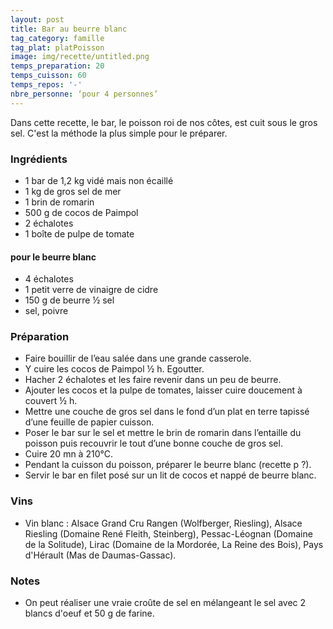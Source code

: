 ```yaml
---
layout: post
title: Bar au beurre blanc
tag_category: famille
tag_plat: platPoisson
image: img/recette/untitled.png
temps_preparation: 20
temps_cuisson: 60
temps_repos: '-'
nbre_personne: ‘pour 4 personnes’
---
```

Dans cette recette, le bar, le poisson roi de nos côtes, est cuit sous le gros sel. C'est la méthode la plus simple pour le préparer.

### Ingrédients
* 1 bar de 1,2 kg vidé mais non écaillé
* 1 kg de gros sel de mer
* 1 brin de romarin
* 500 g de cocos de Paimpol
* 2 échalotes
* 1 boîte de pulpe de tomate

#### pour le beurre blanc
* 4 échalotes
* 1 petit verre de vinaigre de cidre
* 150 g de beurre ½ sel
* sel, poivre

### Préparation
* Faire bouillir de l’eau salée dans une grande casserole.
* Y cuire les cocos de Paimpol ½ h. Egoutter.
* Hacher 2 échalotes et les faire revenir dans un peu de beurre.
* Ajouter les cocos et la pulpe de tomates, laisser cuire doucement à couvert ½ h.
* Mettre une couche de gros sel dans le fond d’un plat en terre tapissé d’une feuille de papier cuisson.
* Poser le bar sur le sel et mettre le brin de romarin dans l’entaille du poisson puis recouvrir le tout d’une bonne couche de gros sel.
* Cuire 20 mn à 210°C.
* Pendant la cuisson du poisson, préparer le beurre blanc (recette p ?).
* Servir le bar en filet posé sur un lit de cocos et nappé de beurre blanc.


### Vins
* Vin blanc : Alsace Grand Cru Rangen (Wolfberger, Riesling), Alsace Riesling (Domaine René Fleith, Steinberg), Pessac-Léognan (Domaine de la Solitude), Lirac (Domaine de la Mordorée, La Reine des Bois), Pays d'Hérault (Mas de Daumas-Gassac).

### Notes
* On peut réaliser une vraie croûte de sel en mélangeant le sel avec 2 blancs d'oeuf et 50 g de farine.
